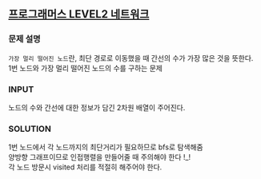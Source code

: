 ## [프로그래머스 LEVEL2 네트워크](https://programmers.co.kr/learn/courses/30/lessons/49189)
### 문제 설명 
`가장 멀리 떨어진 노드`란, 최단 경로로 이동했을 때 간선의 수가 가장 많은 것을 뜻한다.  
1번 노드와 가장 멀리 떨어진 노드의 수를 구하는 문제
### INPUT 
노드의 수와 간선에 대한 정보가 담긴 2차원 배열이 주어진다.  
### SOLUTION 
1번 노드에서 각 노드까지의 최단거리가 필요하므로 bfs로 탐색해줌  
양방향 그래프이므로 인접행렬을 만들어줄 때 주의해야 한다 !_!  
각 노드 방문시 visited 처리를 적절히 해주어야 한다.   
